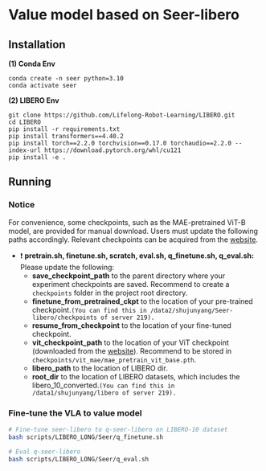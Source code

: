 # Value model based on Seer-libero
## Installation
**(1) Conda Env**
```
conda create -n seer python=3.10
conda activate seer
```

**(2) LIBERO Env**
```
git clone https://github.com/Lifelong-Robot-Learning/LIBERO.git
cd LIBERO
pip install -r requirements.txt
pip install transformers==4.40.2
pip install torch==2.2.0 torchvision==0.17.0 torchaudio==2.2.0 --index-url https://download.pytorch.org/whl/cu121
pip install -e .
```

## Running
### Notice

For convenience, some checkpoints, such as the MAE-pretrained ViT-B model, are provided for manual download. Users must update the following paths accordingly. Relevant checkpoints can be acquired from the [website](https://drive.google.com/drive/folders/1zwqGvKKtjyuWdDaNSLVGJprJMPoSqAPk?usp=drive_link).
* :exclamation: **pretrain.sh, finetune.sh, scratch, eval.sh, q_finetune.sh, q_eval.sh:**
Please update the following:
    * **save_checkpoint_path** to the parent directory where your experiment checkpoints are saved.  Recommend to create a ```checkpoints``` folder in the project root directory.
    * **finetune_from_pretrained_ckpt** to the location of your pre-trained checkpoint.```(You can find this in /data2/shujunyang/Seer-libero/checkpoints of server 219).```
    * **resume_from_checkpoint** to the location of your fine-tuned checkpoint.
    * **vit_checkpoint_path** to the location of your ViT checkpoint (downloaded from the [website](https://drive.google.com/file/d/1bSsvRI4mDM3Gg51C6xO0l9CbojYw3OEt/view?usp=sharing)). Recommend to be stored in ```checkpoints/vit_mae/mae_pretrain_vit_base.pth```.
    * **libero_path** to the location of LIBERO dir.
    * **root_dir** to the location of LIBERO datasets, which includes the libero_10_converted.```(You can find this in /data1/shujunyang/libero of server 219).```

### Fine-tune the VLA to value model

```bash
# Fine-tune seer-libero to q-seer-libero on LIBERO-10 dataset
bash scripts/LIBERO_LONG/Seer/q_finetune.sh
```

```bash
# Eval q-seer-libero
bash scripts/LIBERO_LONG/Seer/q_eval.sh
```


